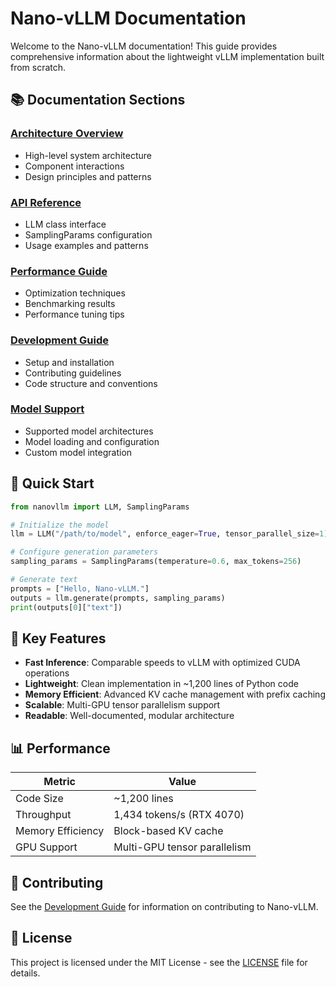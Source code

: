 # Nano-vLLM Documentation

Welcome to the Nano-vLLM documentation! This guide provides comprehensive information about the lightweight vLLM implementation built from scratch.

## 📚 Documentation Sections

### [Architecture Overview](./architecture.md)
- High-level system architecture
- Component interactions
- Design principles and patterns

### [API Reference](./api.md)
- LLM class interface
- SamplingParams configuration
- Usage examples and patterns

### [Performance Guide](./performance.md)
- Optimization techniques
- Benchmarking results
- Performance tuning tips

### [Development Guide](./development.md)
- Setup and installation
- Contributing guidelines
- Code structure and conventions

### [Model Support](./models.md)
- Supported model architectures
- Model loading and configuration
- Custom model integration

## 🚀 Quick Start

```python
from nanovllm import LLM, SamplingParams

# Initialize the model
llm = LLM("/path/to/model", enforce_eager=True, tensor_parallel_size=1)

# Configure generation parameters
sampling_params = SamplingParams(temperature=0.6, max_tokens=256)

# Generate text
prompts = ["Hello, Nano-vLLM."]
outputs = llm.generate(prompts, sampling_params)
print(outputs[0]["text"])
```

## 🎯 Key Features

- **Fast Inference**: Comparable speeds to vLLM with optimized CUDA operations
- **Lightweight**: Clean implementation in ~1,200 lines of Python code
- **Memory Efficient**: Advanced KV cache management with prefix caching
- **Scalable**: Multi-GPU tensor parallelism support
- **Readable**: Well-documented, modular architecture

## 📊 Performance

| Metric | Value |
|--------|-------|
| Code Size | ~1,200 lines |
| Throughput | 1,434 tokens/s (RTX 4070) |
| Memory Efficiency | Block-based KV cache |
| GPU Support | Multi-GPU tensor parallelism |

## 🤝 Contributing

See the [Development Guide](./development.md) for information on contributing to Nano-vLLM.

## 📄 License

This project is licensed under the MIT License - see the [LICENSE](../LICENSE) file for details. 